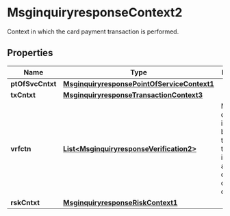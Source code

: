 

# MsginquiryresponseContext2

Context in which the card payment transaction is performed.
## Properties

Name | Type | Description | Notes
------------ | ------------- | ------------- | -------------
**ptOfSvcCntxt** | [**MsginquiryresponsePointOfServiceContext1**](MsginquiryresponsePointOfServiceContext1.md) |  |  [optional]
**txCntxt** | [**MsginquiryresponseTransactionContext3**](MsginquiryresponseTransactionContext3.md) |  |  [optional]
**vrfctn** | [**List&lt;MsginquiryresponseVerification2&gt;**](MsginquiryresponseVerification2.md) | Method and data intended to be used for this transaction in order to authenticate or verify  the cardholder or his card. |  [optional]
**rskCntxt** | [**MsginquiryresponseRiskContext1**](MsginquiryresponseRiskContext1.md) |  |  [optional]



